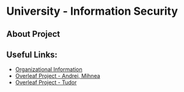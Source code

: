 # University - Information Security

## About Project

## Useful Links:

- [Organizational Information](https://docs.google.com/document/d/1hj1-HdnYZBaKUd2KbdocOAHiP3TtfIv18Q32OL7yYT4/edit?usp=sharing)
- [Overleaf Project - Andrei, Mihnea](https://www.overleaf.com/project/676299270ab9cb2bc0a4b64d)
- [Overleaf Project - Tudor](https://www.overleaf.com/7399646587wpcwfztcwnnk#aa752b)